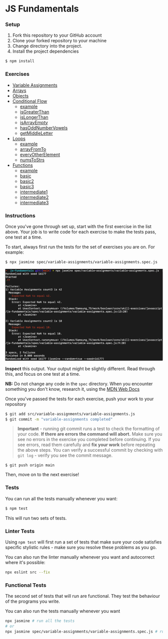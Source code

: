# JS Fundamentals

### Setup

1. Fork this repository to your GitHub account
2. Clone your forked repository to your machine
3. Change directory into the project.
4. Install the project dependencies

```sh
$ npm install
```

### Exercises
- [Variable Assignments](./src/variable-assignments)
- [Arrays]()
- [Objects]()
- [Conditional Flow](./src/conditional-flow)
  - [example]('./src/conditional-flow/example.js')
  - [isGreaterThan](./src/conditional-flow/isGreaterThan.js)
  - [isLongerThan](./src/conditional-flow/isLongerThan.js)
  - [isArrayEmpty](./src/conditional-flow/isArrayEmpty.js)
  - [hasOddNumberVowels](./src/conditional-flow/hasOddNumberVowels.js)
  - [getMiddleLetter](./src/conditional-flow/getMiddleLetter.js)
- [Loops](./src/loops)
  - [example]('./src/loops/example.js')
  - [arrayFromTo]('./src/loops/arrayFromTo.js')
  - [everyOtherElement]('./src/loops/everyOtherElement.js')
  - [numsToStrs](./src/loops/numsToStrs.js)
- [Functions](./src/functions)
  - [example]('./src/functions/example.js')
  - [basic]('./src/functions/basic.js')
  - [basic2]('./src/functions/basic2.js')
  - [basic3]('./src/functions/basic3.js')
  - [intermediate1]('./src/functions/basic.js')
  - [intermediate2]('./src/functions/basic2.js')
  - [intermediate3]('./src/functions/basic3.js')



### Instructions

Once you've gone through set up, start with the first exercise in the list above. Your job is to write code for each exercise to make the tests pass, one test at a time.

To start, always first run the tests for the set of exercises you are on. For example:
```sh
$ npx jasmine spec/variable-assignments/variable-assignments.spec.js
```
![](./_images/test-output1.png)

**Inspect** this output. Your output might be slightly different. Read through this, and focus on one test at a time.

**NB:** Do not change any code in the `spec` directory. When you encounter something you don't know, research it, using the [MDN Web Docs](https://developer.mozilla.org/en-US/docs/Web/JavaScript/Reference)

Once you've passed the tests for each exercise, push your work to your repository
```sh
$ git add src/variable-assignments/variable-assignments.js
$ git commit -m "variable-assignments completed"
```

> **Important** - running git commit runs a test to check the formatting of your code. **If there are errors the command will abort.**
> Make sure you see no errors in the exercise you completed before continuing. If you see errors, read them carefully and **fix your work** before repeating the above steps.
> You can verify a successful commit by checking with `git log` - verify you see the commit message.
```
$ git push origin main
```
Then, move on to the next exercise!


### Tests
You can run all the tests manually whenever you want:
```sh
$ npm test
```

This will run two sets of tests.

### Linter Tests
Using `npm test` will first run a set of tests that make sure your code satisfies specific stylistic rules - make sure you resolve these problems as you go.

You can also run the linter manually whenever you want and autocorrect where it's possible:
```sh
npx eslint src --fix
```

### Functional Tests
The second set of tests that will run are functional. They test the behaviour of the programs you write.

You can also run the tests manually whenever you want
```sh
npx jasmine # run all the tests
# or
npx jasmine spec/variable-assignments/variable-assignments.spec.js # run a set of tests in a spec file
```
